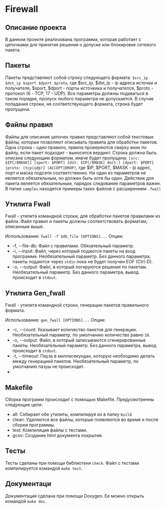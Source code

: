 # **Firewall**

## **Описание проекта**
В данном проекте реализована программа, которая работает с цепочками для принятия решения о допуске или блокировке сетевого пакета.

## **Пакеты**
Пакеты представляют собой строку следующего формата:
`$src_ip $dst_ip $sport $dport $proto`, где $src_ip, $dst_ip - ip адреса источки и получателя,  $sport, $dport - порты источкика и получателся, $proto - протокол (6 - TCP, 17 - UDP). Все параметры должны подаваться в таком порядке, пропуск любого параметра не допускается. В случае попадания строки, не соответствующего формата, строка будет пропущена.

## **Файлы правил**
Файлы для описания цепочек правил представляют собой текстовые файлы, которые позволяют описывать правила для обработки пакетов. Одна строка - одно правило, првила проверяются сверху вних по файлу, если пакет подходит - выносится вердикт. Строка должна быть описана следующим форматом, иначе будет пропущена:
`[src: $IP[/$MASK]] [sport: $PORT] [dst: $IP[/$MASK] dort:] [dport: $PORT] [proto: (tcp|udp)] (ACCEPT|DROP)`,
где $IP, $PORT, $MASK - ip адрес, порт и маска подсети соответственно. Ни один из параметров не является обязательным, но должен быть хотя бы один. Действие для пакета является обязательным, парядок следование параметров важен. В папке `samples` находятся примеры таких файлов с расширением `.fwall`

## **Утилита Fwall**

Fwall - утилита командной строки, для обработки пакетов правилами из файла. Файл правил и пакеты должны соответствовать форматам, описанным выше. 

Использование:
`fwall -f $db_file [OPTIONS]...`
Опции:
 - -f, --file-db: Файл с правилами. Обязательный параметр.
 - -i, --input: Файл, через который подаются пакеты на вход программе. Необязательный параметр. Без данного параметра, пакеты подаются через `stdin` пока не будет получен EOF (Ctrl-D).
 - -o, --output: Файл, в который логируются решения по пакетам. Необязательный параметр. Без данного параметра, вывод происходит в `stdout`.
 
## **Утилита Gen_fwall**

Fwall - утилита командной строки, генерации пакетов правильного формата. 

Использование:
`gen_fwall [OPTIONS]...`
Опции:
 - -c, --count: Указывает количество пакетов для генерации. Необязательный параметр, по умолчанию количество равно `10`.
 - -o, --output: Файл, в который записываются сгенерированные пакеты. Необязательный параметр. Без данного параметра, вывод происходит в `stdout`.
 - -t, --timeout: Пауза в миллисекундах, которую необходимо делать между генерацией пакетов. Необязательный параметр, по умолчанию пазуы не происходит.
 - 
 ## **Makefile**

Сборка программ происходит с помощью Makefile.
Предусмотренны следующие цели:
 * all: Собирает обе утилиты, компилируя их в папку `build`
 * clean: Удаляются все файлы, которые появляются во время и после сборки программы.
 * test: Компиляция файлы с тестами.
 * gcov: Создание html документа покрытия.
 
## **Тесты**

Тесты сделаны при помощи библиотеки `check`. 
Файл с тестами компилируется командой `make test`.

## **Документаци**

Документация сделана при помощи Doxygen. Ее можно открыть командой `make doc`.

